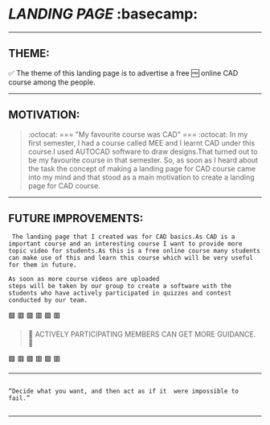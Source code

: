 # *LANDING PAGE* :basecamp:

---

## **THEME:**
:white_check_mark: The theme of this landing page is to advertise a free :free: online CAD course among the people.
<hr>

## **MOTIVATION:**

 >:octocat: === "My favourite course was CAD" === :octocat:
     In my first semester, I had a course called MEE and I learnt CAD under this course.I used AUTOCAD software to draw designs.That turned out to be my favourite course in that semester.
     So, as soon as I heard about the task the concept of making a landing page for CAD course came into my mind and that stood as a main motivation to create a landing page for CAD course.
<hr>

## **FUTURE IMPROVEMENTS:** 
     The landing page that I created was for CAD basics.As CAD is a important course and an interesting course I want to provide more topic video for students.As this is a free online course many students can make use of this and learn this course which will be very useful for them in future.

    As soon as more course videos are uploaded
    steps will be taken by our group to create a software with the students who have actively participated in quizzes and contest conducted by our team.

:green_square: :red_square: :green_square: :red_square: :green_square: :red_square:

>  :telescope: ACTIVELY PARTICIPATING MEMBERS CAN GET MORE GUIDANCE. :telescope:

:green_square: :red_square: :green_square: :red_square: :green_square: :red_square:

<HR>

```

“Decide what you want, and then act as if it  were impossible to fail.”
     
```
<hr>

 


